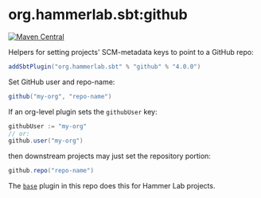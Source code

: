 # org.hammerlab.sbt:github

[![Maven Central](https://img.shields.io/badge/maven%20central-4.0.0-green.svg)](http://search.maven.org/#search%7Cga%7C1%7Cg%3A%22org.hammerlab.sbt%22%20a%3A%github%22)

Helpers for setting projects' SCM-metadata keys to point to a GitHub repo:

```scala
addSbtPlugin("org.hammerlab.sbt" % "github" % "4.0.0")
```

Set GitHub user and repo-name:

```scala
github("my-org", "repo-name")
```

If an org-level plugin sets the `githubUser` key:

```scala
githubUser := "my-org"
// or:
github.user("my-org")
```

then downstream projects may just set the repository portion:

```scala
github.repo("repo-name")
```

The [`base`](../base) plugin in this repo does this for Hammer Lab projects.
